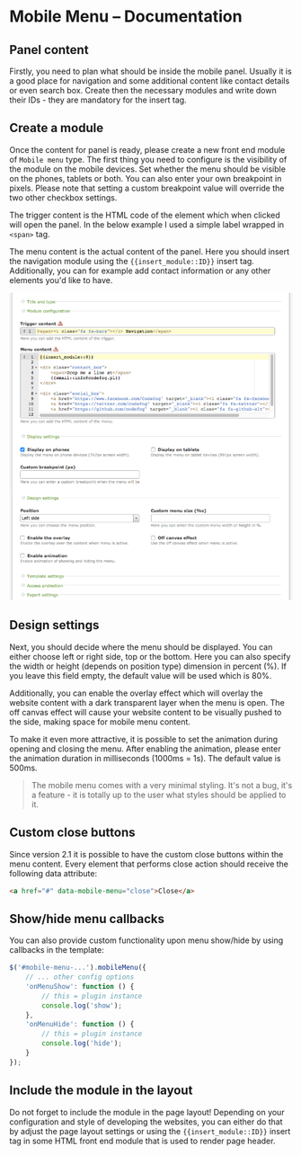 # Mobile Menu – Documentation

## Panel content

Firstly, you need to plan what should be inside the mobile panel. Usually it is a good place for navigation 
and some additional content like contact details or even search box. Create then the necessary modules and write down 
their IDs - they are mandatory for the insert tag.

## Create a module

Once the content for panel is ready, please create a new front end module of `Mobile menu` type. The first thing 
you need to configure is the visibility of the module on the mobile devices. Set whether the menu should be visible
on the phones, tablets or both. You can also enter your own breakpoint in pixels. Please note that setting a custom 
breakpoint value will override the two other checkbox settings.

The trigger content is the HTML code of the element which when clicked will open the panel. In the below example 
I used a simple label wrapped in `<span>` tag.

The menu content is the actual content of the panel. Here you should insert the navigation module using 
the `{{insert_module::ID}}` insert tag. Additionally, you can for example add contact information or any other 
elements you'd like to have.

![](images/configuration.png)

## Design settings

Next, you should decide where the menu should be displayed. You can either choose left or right side, top or the bottom.
Here you can also specify the width or height (depends on position type) dimension in percent (%). If you leave 
this field empty, the default value will be used which is 80%.

Additionally, you can enable the overlay effect which will overlay the website content with a dark transparent layer 
when the menu is open. The off canvas effect will cause your website content to be visually pushed to the side, 
making space for mobile menu content.

To make it even more attractive, it is possible to set the animation during opening and closing the menu. After enabling
the animation, please enter the animation duration in milliseconds (1000ms = 1s). The default value is 500ms.

> The mobile menu comes with a very minimal styling. It's not a bug, it's a feature - it is totally up to the user 
> what styles should be applied to it.

## Custom close buttons

Since version 2.1 it is possible to have the custom close buttons within the menu content. Every element that performs 
close action should receive the following data attribute:

```html
<a href="#" data-mobile-menu="close">Close</a>
```

## Show/hide menu callbacks

You can also provide custom functionality upon menu show/hide by using callbacks in the template:

```js
$('#mobile-menu-...').mobileMenu({
    // ... other config options
    'onMenuShow': function () {
        // this = plugin instance
        console.log('show');
    },
    'onMenuHide': function () {
        // this = plugin instance
        console.log('hide');
    }
});
```

## Include the module in the layout

Do not forget to include the module in the page layout! Depending on your configuration and style of developing 
the websites, you can either do that by adjust the page layout settings or using the `{{insert_module::ID}}` insert tag 
in some HTML front end module that is used to render page header.
